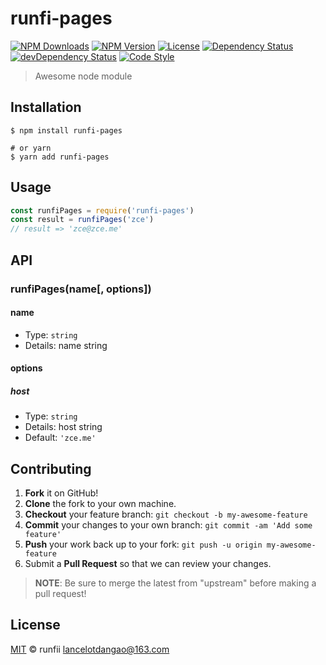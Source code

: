 # runfi-pages

[![NPM Downloads][downloads-image]][downloads-url]
[![NPM Version][version-image]][version-url]
[![License][license-image]][license-url]
[![Dependency Status][dependency-image]][dependency-url]
[![devDependency Status][devdependency-image]][devdependency-url]
[![Code Style][style-image]][style-url]

> Awesome node module

## Installation

```shell
$ npm install runfi-pages

# or yarn
$ yarn add runfi-pages
```

## Usage

<!-- TODO: Introduction of API use -->

```javascript
const runfiPages = require('runfi-pages')
const result = runfiPages('zce')
// result => 'zce@zce.me'
```

## API

<!-- TODO: Introduction of API -->

### runfiPages(name[, options])

#### name

- Type: `string`
- Details: name string

#### options

##### host

- Type: `string`
- Details: host string
- Default: `'zce.me'`

## Contributing

1. **Fork** it on GitHub!
2. **Clone** the fork to your own machine.
3. **Checkout** your feature branch: `git checkout -b my-awesome-feature`
4. **Commit** your changes to your own branch: `git commit -am 'Add some feature'`
5. **Push** your work back up to your fork: `git push -u origin my-awesome-feature`
6. Submit a **Pull Request** so that we can review your changes.

> **NOTE**: Be sure to merge the latest from "upstream" before making a pull request!

## License

[MIT](LICENSE) &copy; runfii <lancelotdangao@163.com>



[downloads-image]: https://img.shields.io/npm/dm/runfi-pages.svg
[downloads-url]: https://npmjs.org/package/runfi-pages
[version-image]: https://img.shields.io/npm/v/runfi-pages.svg
[version-url]: https://npmjs.org/package/runfi-pages
[license-image]: https://img.shields.io/github/license/runfi/runfi-pages.svg
[license-url]: https://github.com/runfi/runfi-pages/blob/master/LICENSE
[dependency-image]: https://img.shields.io/david/runfi/runfi-pages.svg
[dependency-url]: https://david-dm.org/runfi/runfi-pages
[devdependency-image]: https://img.shields.io/david/dev/runfi/runfi-pages.svg
[devdependency-url]: https://david-dm.org/runfi/runfi-pages?type=dev
[style-image]: https://img.shields.io/badge/code_style-standard-brightgreen.svg
[style-url]: https://standardjs.com

